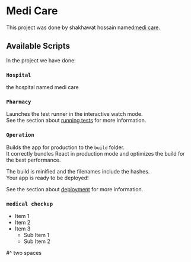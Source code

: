 # Medi Care

This project was done by shakhawat hossain named[medi care](https://medicare-by-shanto.web.app/).

## Available Scripts

In the project we have done:

### `Hospital`

the hospital named medi care

### `Pharmacy`

Launches the test runner in the interactive watch mode.\
See the section about [running tests](https://facebook.github.io/create-react-app/docs/running-tests) for more information.

### `Operation`

Builds the app for production to the `build` folder.\
It correctly bundles React in production mode and optimizes the build for the best performance.

The build is minified and the filenames include the hashes.\
Your app is ready to be deployed!

See the section about [deployment](https://facebook.github.io/create-react-app/docs/deployment) for more information.

### `medical checkup`

- Item 1
- Item 2
- Item 3
  - Sub Item 1
  - Sub Item 2

#^ two spaces
